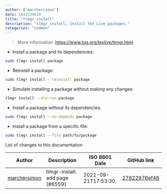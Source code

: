 ```yaml
---
author: ['marchersimon']
date: 1632239610
title: "tlmgr install"
description: "tlmgr install, Install TeX Live packages."
categories: "common"
---
```

> More information: <https://www.tug.org/texlive/tlmgr.html>.

- Install a package and its dependencies:

```bash
sudo tlmgr install package
```

- Reinstall a package:

```bash
sudo tlmgr install --reinstall package
```

- Simulate installing a package without making any changes:

```bash
tlmgr install --dry-run package
```

- Install a package without its dependencies:

```bash
sudo tlmgr install --no-depends package
```

- Install a package from a specific file:

```bash
sudo tlmgr install --file path/to/package
```
List of changes to this documentation


Author | Description | ISO 8601 Date | GitHub link
------|-----|-----|-----
[marchersimon](mailto:50295997+marchersimon@users.noreply.github.com) | tlmgr-install: add page (#6559) | 2021-09-21T17:53:30 | [27822976ef48](https://github.com/tldr-pages/tldr/commit/27822976ef48691c615138f2b2df5e8e219e35b3)

